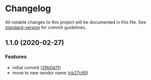 # Changelog

All notable changes to this project will be documented in this file. See [standard-version](https://github.com/conventional-changelog/standard-version) for commit guidelines.

## 1.1.0 (2020-02-27)


### Features

* initial commit ([29b0d7f](https://github.com/Neunerlei/container-autowiring-declaration/commit/29b0d7fea259a51663d4e851c7d7fcc1a586a16d))
* move to new vendor name ([cb27c95](https://github.com/Neunerlei/container-autowiring-declaration/commit/cb27c95a566bf76b20c5de110a4ec5710757bf44))
